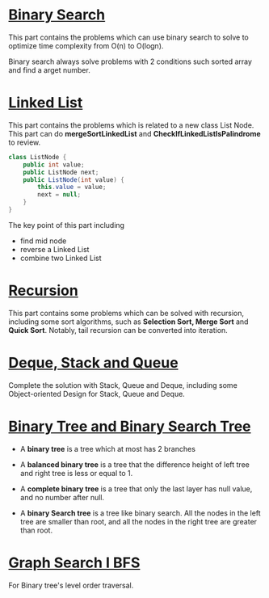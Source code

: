 # [Binary Search](https://github.com/Jianuo-Always-Coding/laicode_solution_java/tree/main/BinarySearch/)

This part contains the problems which can use binary search to solve to optimize time complexity from O(n) to O(logn).

Binary search always solve problems with 2 conditions such sorted array and find a arget number.

# [Linked List](https://github.com/Jianuo-Always-Coding/laicode_solution_java/tree/main/LinkedList/)

This part contains the problems which is related to a new class List Node. This part can do **mergeSortLinkedList** and **CheckIfLinkedListIsPalindrome** to review.

```java
class ListNode {
    public int value;
    public ListNode next;
    public ListNode(int value) {
        this.value = value;
        next = null;
    }
}

```

The key point of this part including

- find mid node
- reverse a Linked List
- combine two Linked List

# [Recursion](https://github.com/Jianuo-Always-Coding/laicode_solution_java/tree/main/Recursion/)

This part contains some problems which can be solved with recursion, including some sort algorithms, such as **Selection Sort, Merge Sort** and **Quick Sort**. Notably, tail recursion can be converted into iteration.

# [Deque, Stack and Queue](https://github.com/Jianuo-Always-Coding/laicode_solution_java/tree/main/DequeAndQueue/)

Complete the solution with Stack, Queue and Deque, including some Object-oriented Design for Stack, Queue and Deque.

# [Binary Tree and Binary Search Tree](https://github.com/Jianuo-Always-Coding/laicode_solution_java/tree/main/BinaryTreeAndBinarySearchTree/)

- A **binary tree** is a tree which at most has 2 branches
- A **balanced binary tree** is a tree that the difference height of left tree and right tree is less or equal to 1.
- A **complete binary tree** is a tree that only the last layer has null value, and no number after null.

- A **binary Search tree** is a tree like binary search. All the nodes in the left tree are smaller than root, and all the nodes in the right tree are greater than root.

# [Graph Search I BFS](https://github.com/Jianuo-Always-Coding/laicode_solution_java/tree/main/GraphSearchIBFS/)
For Binary tree's level order traversal.
